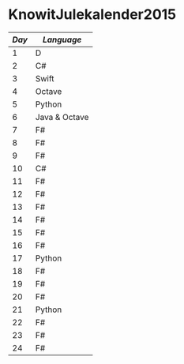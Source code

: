 # KnowitJulekalender2015

*Day* | *Language*
--- | ---
1 | D
2 | C#
3 | Swift
4 | Octave
5 | Python
6 | Java & Octave
7 | F#
8 | F#
9 | F#
10| C#
11| F#
12| F#
13| F#
14| F#
15| F#
16| F#
17| Python
18| F#
19| F#
20| F#
21| Python
22| F#
23| F#
24| F#

